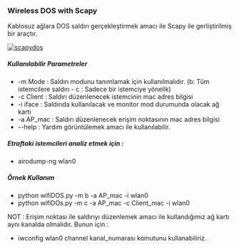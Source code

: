 ### Wireless DOS with Scapy

Kablosuz ağlara DOS saldırı gerçekleştirmek amacı ile Scapy ile gerliştirilmiş bir araçtır.

<a href="#" rel="some text">![scapydos](https://github.com/besimaltnok/wifiDOS/blob/master/wifidos.png)</a>

##### Kullanılabilir Parametreler 

* -m Mode   : Saldırı modunu tanımlamak için kullanılmalıdır. (b: Tüm istemcilere saldırı - c : Sadece bir istemciye yönelik)
* -c Client : Saldırı düzenlenecek istemcinin mac adres bilgisi
* -i iface  : Saldırıda kullanılacak ve monitor mod durumunda olacak ağ kartı
* -a AP_mac : Saldırı düzenlenecek erişim noktasının mac adres bilgisi
* --help    : Yardım görüntülemek amacı ile kullanılabilir.


##### Etraftaki istemcileri analiz etmek için :

* airodump-ng wlan0

##### Örnek Kullanım

* python wifiDOS.py -m b -a AP_mac -i wlan0
* python wifiDOs.py -m c -a AP_mac -c Client_mac -i wlan0


NOT : Erişim noktası ile saldırıyı düzenlemek amacı ile kullandığımız ağ kartı aynı kanalda olmalıdır.
Bunun için : 
- iwconfig wlan0 channel kanal_numarası komutunu kullanabiliriz.
